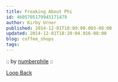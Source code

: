 ```yaml
---
title: Freaking About Phi
id: 4605705179945171479
author: Kirby Urner
published: 2014-12-01T18:09:00.003-08:00
updated: 2014-12-01T18:20:04.916-08:00
blog: coffee_shops
tags: 
---
```


:: by [numberphile](http://numberphile.com/) :: 

[Loop Back](http://coffeeshopsnet.blogspot.com/2009/02/glass-bead-game.html)